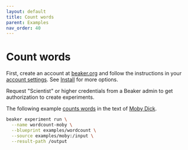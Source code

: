 ```yaml
---
layout: default
title: Count words
parent: Examples
nav_order: 40
---
```

# Count words 

First, create an account at [beaker.org](https://beaker.org) and follow the instructions in your [account settings](https://beaker.org/user). See [Install](../start/install.md) for more options.
   
Request "Scientist" or higher credentials from a Beaker admin to get authorization to create experiments.

The following example [counts words](https://beaker.org/bp/bp_qbjvcda1sed7) in the text of [Moby Dick](https://beaker.org/ds/ds_1hz9k6sgxi0a).

```bash
beaker experiment run \
  --name wordcount-moby \
  --blueprint examples/wordcount \
  --source examples/moby:/input \
  --result-path /output
```
